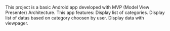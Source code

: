 This project is a basic Android app developed with MVP (Model View Presenter) Architecture.
This app features:
Display list of categories.
Display list of datas based on category choosen by user.
Display data with viewpager.
